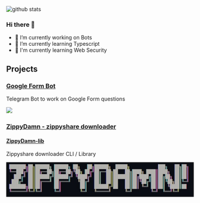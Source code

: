 ![github stats](https://github-readme-stats.vercel.app/api?username=diosamuel&show_icons=true)

### Hi there 👋

- 🔭 I’m currently working on Bots
- 🌱 I’m currently learning Typescript
- 🌱 I'm currently learning Web Security

## Projects

### [Google Form Bot](https://t.me/kerjaingform_bot)

Telegram Bot to work on Google Form questions

![](https://cdn5.telesco.pe/file/vFbi_NjtCHxS8eTy5pBndG8u0zuLScWi1oYjY5UTAFjTtfBfHMANJsIwsBNNcwXnZuISrhBloj0FPaTXTCocIbrldhjhnP_xQa7LbeitFtfIKCiIFV-OMtBdzsq7bYQtaO--yig_viAFuE4oPVhLcD5I-AojlTJD7QmHE5tsjFbjcLYUkyHsEF4-Pq8JeOynqWQSrvOUin2xX35Aad_bT1nbxR4D-ffhvWpoZeFDnE2tv-zDyRxwIhscnMZHgLJkjfF8_TTEMKz8YXjIYX1BwHJotnCI6idAzAWoGt-gHUkJZ51jNT-uf4vcBs18N2tk1hgOB6GUtWJDW4stIQ3Fpw.jpg)

### [ZippyDamn - zippyshare downloader](https://www.npmjs.com/package/zippydamn)
#### [ZippyDamn-lib](https://www.npmjs.com/package/zippydamn-lib)

Zippyshare downloader CLI / Library

![](https://raw.githubusercontent.com/diosamuel/zippydamn/HEAD/logo.jpg)

